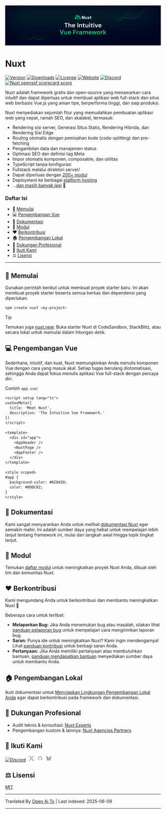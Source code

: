 [![Nuxt banner](https://raw.githubusercontent.com/nuxt/nuxt/main/.github/assets/banner.svg)](https://nuxt.com)

# Nuxt

<p>
  <a href="https://www.npmjs.com/package/nuxt"><img src="https://img.shields.io/npm/v/nuxt.svg?style=flat&colorA=18181B&colorB=28CF8D" alt="Version"></a>
  <a href="https://www.npmjs.com/package/nuxt"><img src="https://img.shields.io/npm/dm/nuxt.svg?style=flat&colorA=18181B&colorB=28CF8D" alt="Downloads"></a>
  <a href="https://github.com/nuxt/nuxt/tree/main/LICENSE"><img src="https://img.shields.io/github/license/nuxt/nuxt.svg?style=flat&colorA=18181B&colorB=28CF8D" alt="License"></a>
  <a href="https://nuxt.com"><img src="https://img.shields.io/badge/Nuxt%20Docs-18181B?logo=nuxt" alt="Website"></a>
  <a href="https://chat.nuxt.dev"><img src="https://img.shields.io/badge/Nuxt%20Discord-18181B?logo=discord" alt="Discord"></a>
  <a href="https://securityscorecards.dev/"><img src="https://api.securityscorecards.dev/projects/github.com/nuxt/nuxt/badge" alt="Nuxt openssf scorecard score"></a>
</p>

Nuxt adalah framework gratis dan open-source yang menawarkan cara intuitif dan dapat diperluas untuk membuat aplikasi web full-stack dan situs web berbasis Vue.js yang aman tipe, berperforma tinggi, dan siap produksi.

Nuxt menyediakan sejumlah fitur yang memudahkan pembuatan aplikasi web yang cepat, ramah SEO, dan skalabel, termasuk:
- Rendering sisi server, Generasi Situs Statis, Rendering Hibrida, dan Rendering Sisi Edge
- Routing otomatis dengan pemisahan kode (code-splitting) dan pre-fetching
- Pengambilan data dan manajemen status
- Optimasi SEO dan definisi tag Meta
- Impor otomatis komponen, composable, dan utilitas
- TypeScript tanpa konfigurasi
- Fullstack melalui direktori server/
- Dapat diperluas dengan [200+ modul](https://nuxt.com/modules)
- Deployment ke berbagai [platform hosting](https://nuxt.com/deploy)
- ...[dan masih banyak lagi](https://nuxt.com) 🚀

### Daftar Isi

- 🚀 [Memulai](#getting-started)
- 💻 [Pengembangan Vue](#vue-development)
- 📖 [Dokumentasi](#documentation)
- 🧩 [Modul](#modules)
- ❤️  [Berkontribusi](#contribute)
- 🏠 [Pengembangan Lokal](#local-development)
- 🛟 [Dukungan Profesional](#professional-support)
- 🔗 [Ikuti Kami](#follow-us)
- ⚖️ [Lisensi](#license)

---

## <a name="getting-started">🚀 Memulai</a>

Gunakan perintah berikut untuk membuat proyek starter baru. Ini akan membuat proyek starter beserta semua berkas dan dependensi yang diperlukan:

```bash
npm create nuxt <my-project>
```

> [!TIP]
> Temukan juga [nuxt.new](https://nuxt.new): Buka starter Nuxt di CodeSandbox, StackBlitz, atau secara lokal untuk memulai dalam hitungan detik.

## <a name="vue-development">💻 Pengembangan Vue</a>

Sederhana, intuitif, dan kuat, Nuxt memungkinkan Anda menulis komponen Vue dengan cara yang masuk akal. Setiap tugas berulang diotomatisasi, sehingga Anda dapat fokus menulis aplikasi Vue full-stack dengan percaya diri.

Contoh `app.vue`:

```vue
<script setup lang="ts">
useSeoMeta({
  title: 'Meet Nuxt',
  description: 'The Intuitive Vue Framework.'
})
</script>

<template>
  <div id="app">
    <AppHeader />
    <NuxtPage />
    <AppFooter />
  </div>
</template>

<style scoped>
#app {
  background-color: #020420;
  color: #00DC82;
}
</style>
```

## <a name="documentation">📖 Dokumentasi</a>

Kami sangat menyarankan Anda untuk melihat [dokumentasi Nuxt](https://nuxt.com/docs) agar semakin mahir. Ini adalah sumber daya yang hebat untuk mempelajari lebih lanjut tentang framework ini, mulai dari langkah awal hingga topik tingkat lanjut.

## <a name="modules">🧩 Modul</a>

Temukan [daftar modul](https://nuxt.com/modules) untuk meningkatkan proyek Nuxt Anda, dibuat oleh tim dan komunitas Nuxt.

## <a name="contribute">❤️ Berkontribusi</a>

Kami mengundang Anda untuk berkontribusi dan membantu meningkatkan Nuxt 💚

Beberapa cara untuk terlibat:
- **Melaporkan Bug:** Jika Anda menemukan bug atau masalah, silakan lihat [panduan pelaporan bug](https://nuxt.com/docs/community/reporting-bugs) untuk mempelajari cara mengirimkan laporan bug.
- **Saran:** Punya ide untuk meningkatkan Nuxt? Kami ingin mendengarnya! Lihat [panduan kontribusi](https://nuxt.com/docs/community/contribution) untuk berbagi saran Anda.
- **Pertanyaan:** Jika Anda memiliki pertanyaan atau membutuhkan bantuan, [panduan mendapatkan bantuan](https://nuxt.com/docs/community/getting-help) menyediakan sumber daya untuk membantu Anda.

## <a name="local-development">🏠 Pengembangan Lokal</a>

Ikuti dokumentasi untuk [Menyiapkan Lingkungan Pengembangan Lokal Anda](https://nuxt.com/docs/community/framework-contribution#setup) agar dapat berkontribusi pada framework dan dokumentasi.

## <a name="professional-support">🛟 Dukungan Profesional</a>

- Audit teknis & konsultasi: [Nuxt Experts](https://nuxt.com/enterprise/support)
- Pengembangan kustom & lainnya: [Nuxt Agencies Partners](https://nuxt.com/enterprise/agencies)

## <a name="follow-us">🔗 Ikuti Kami</a>

<p valign="center">
  <a href="https://go.nuxt.com/discord"><img width="20px" src="https://raw.githubusercontent.com/nuxt/nuxt/main/.github/assets/discord.svg" alt="Discord"></a>&nbsp;&nbsp;<a href="https://go.nuxt.com/x"><img width="20px" src="https://raw.githubusercontent.com/nuxt/nuxt/main/.github/assets/twitter.svg" alt="Twitter"></a>&nbsp;&nbsp;<a href="https://go.nuxt.com/github"><img width="20px" src="https://raw.githubusercontent.com/nuxt/nuxt/main/.github/assets/github.svg" alt="GitHub"></a>&nbsp;&nbsp;<a href="https://go.nuxt.com/bluesky"><img width="20px" src="https://raw.githubusercontent.com/nuxt/nuxt/main/.github/assets/bluesky.svg" alt="Bluesky"></a>
</p>

## <a name="license">⚖️ Lisensi</a>

[MIT](https://github.com/nuxt/nuxt/tree/main/LICENSE)



---


Tranlated By [Open Ai Tx](https://github.com/OpenAiTx/OpenAiTx) | Last indexed: 2025-06-09


---